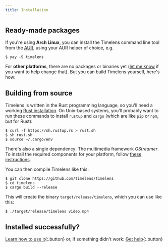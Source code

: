```yaml
---
title: Installation
---
```


## Ready-made packages

If you're using **Arch Linux**, you can install the Timelens command line tool from the [AUR](https://aur.archlinux.org/packages/timelens/), using your AUR helper of choice, e.g.

    $ yay -S timelens

For **other platforms**, there are no packages or binaries yet ([let me know](https://blinry.org/about/) if you want to help change that). But you can build Timelens yourself, here's how:

## Building from source

Timelens is written in the Rust programming language, so you'll need a working [Rust installation](https://www.rust-lang.org). On Unix-based systems, you'll probably want to run these commands to install `rustup` and `cargo` (which are like `pip` or `npm`, but for Rust):

    $ curl -f https://sh.rustup.rs > rust.sh
    $ sh rust.sh
    $ source ~/.cargo/env

There's also a single dependency: The multimedia framework *GStreamer*. To install the required components for your platform, follow [these instructions](https://github.com/sdroege/gstreamer-rs#installation).

You can then compile Timelens like this:

    $ git clone https://github.com/timelens/timelens
    $ cd timelens
    $ cargo build --release

This will create the binary `target/release/timelens`, which you can use like this:

    $ ./target/release/timelens video.mp4

## Installed successfully?

[Learn how to use it](/usage/){:.button} or, if something didn't work: [Get help](/about/){:.button}

